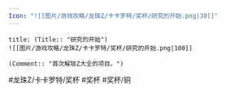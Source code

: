 ```yaml
---
Icon: "![[图片/游戏攻略/龙珠Z/卡卡罗特/奖杯/研究的开始.png|30]]"
---
```

```ad-common-bronze-trophy
title: (Title:: "研究的开始")
![[图片/游戏攻略/龙珠Z/卡卡罗特/奖杯/研究的开始.png|100]]

(Comment:: "首次解锁Z大全的项目。")
```

#龙珠Z/卡卡罗特/奖杯 #奖杯 #奖杯/铜
